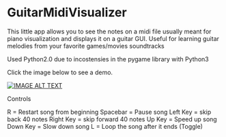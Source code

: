 # GuitarMidiVisualizer
This little app allows you to see the notes on a midi file usually meant for piano visualization and displays it on a guitar GUI. Useful for learning guitar melodies from your favorite games/movies soundtracks

Used Python2.0 due to incostensies in the pygame library with Python3

Click the image below to see a demo.

[![IMAGE ALT TEXT](http://img.youtube.com/vi/eBd87IjYvOo/0.jpg)](http://www.youtube.com/watch?v=eBd87IjYvOo "Video Title")

Controls

R = Restart song from beginning
Spacebar = Pause song
Left Key = skip back 40 notes
Right Key = skip forward 40 notes
Up Key = Speed up song
Down Key = Slow down song
L = Loop the song after it ends (Toggle)


